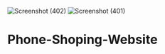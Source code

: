 ![Screenshot (402)](https://user-images.githubusercontent.com/63092510/162673896-ec33500b-461c-4cfc-b716-5d5a25ac4c55.png)
![Screenshot (401)](https://user-images.githubusercontent.com/63092510/162673753-a6434e4e-7c8f-43da-a9ea-21bcef12502d.png)
# Phone-Shoping-Website
